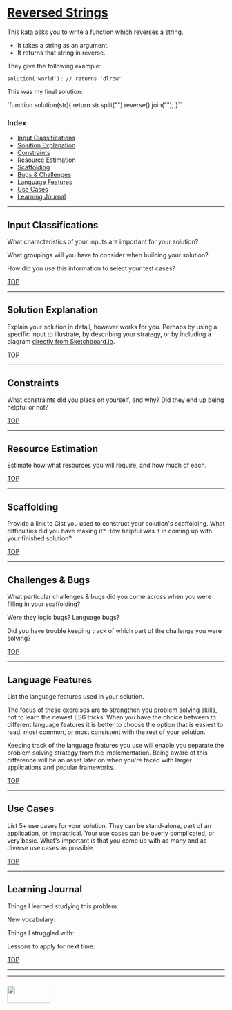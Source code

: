# [Reversed Strings](https://www.codewars.com/kata/reversed-strings)

This kata asks you to write a function which reverses a string.
* It takes a string as an argument.
* It returns that string in reverse.

They give the following example:

`solution('world'); // returns 'dlrow'`

This was my final solution:

`function solution(str){
  return str.split("").reverse().join("");
}``



### Index
* [Input Classifications](#input-classifications)
* [Solution Explanation](#solution-explanation)
* [Constraints](#constraints)
* [Resource Estimation](#resource-estimation)
* [Scaffolding](#scaffolding)
* [Bugs & Challenges](#bugs-challenges)
* [Language Features](#language-features)
* [Use Cases](#use-cases)
* [Learning Journal](#learning-journal)

---

## Input Classifications

What characteristics of your inputs are important for your solution?  

What groupings will you have to consider when building your solution?  

How did you use this information to select your test cases?


[TOP](#index)

___

## Solution Explanation

Explain your solution in detail, however works for you.  Perhaps by using a specific input to illustrate, by describing your strategy, or by including a diagram [directly from Sketchboard.io](https://sketchboard.io/blog/2014/03/06/github-sketchboard.html).

[TOP](#index)

---

## Constraints

What constraints did you place on yourself, and why?  Did they end up being helpful or not?

[TOP](#index)

___


## Resource Estimation

Estimate how what resources you will require, and how much of each.  


[TOP](#index)

___

## Scaffolding

Provide a link to Gist you used to construct your solution's scaffolding.  What difficulties did you have making it?  How helpful was it in coming up with your finished solution?

[TOP](#index)

___

## Challenges & Bugs

What particular challenges & bugs did you come across when you were filling in your scaffolding?

Were they logic bugs? Language bugs?

Did you have trouble keeping track of which part of the challenge you were solving?

[TOP](#index)

___

## Language Features

List the language features used in your solution.

The focus of these exercises are to strengthen you problem solving skills, not to learn the newest ES6 tricks. When you have the choice between to different language features it is better to choose the option that is easiest to read, most common, or most consistent with the rest of your solution.  

Keeping track of the language features you use will enable you separate the problem solving strategy from the implementation.  Being aware of this difference will be an asset later on when you're faced with larger applications and popular frameworks.

[TOP](#index)

---
## Use Cases

List 5+ use cases for your solution.  They can be stand-alone, part of an application, or impractical.  Your use cases can be overly complicated, or very basic. What's important is that you come up with as many and as diverse use cases as possible.


[TOP](#index)

---

## Learning Journal

Things I learned studying this problem:


New vocabulary:


Things I struggled with:


Lessons to apply for next time:



[TOP](#index)

___
___
### <a href="http://elewa.education/blog" target="_blank"><img src="https://user-images.githubusercontent.com/18554853/34921062-506450ae-f97d-11e7-875f-6feeb26ad72d.png" width="100" height="40"/></a>
